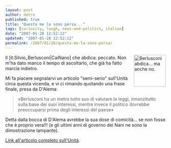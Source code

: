 ```yaml
---
layout: post
author: detro
published: true
title: "Questa me la sono persa..."
tags: [curiosity, laugh, news-and-politics, italian]
date: "2007-01-28 12:52:12"
updated: "2007-01-28 12:52:12"
permalink: /2007/01/28/questa-me-la-sono-persa/
---
```


<img src="http://www.unita.it/images/casinifini.jpg" alt="Berlusconi abdica... ma anche no." align="right" width="100" />
Il [it:Silvio_Berlusconi|CaiNano] che abdica: peccato. Non m'ha dato manco il tempo di ascoltarlo, che già ha fatto marcia indietro.

Mi fa piacere segnalarvi un articolo "semi-serio" sull'Unità circa questa vicenda, e vi ci rimando quotando una frase finale, presa da D'Alema:
<blockquote>«Berlusconi ha un metro tutto suo di valutare le leggi, innanzitutto sulla base dei suoi interessi, mentre invece il politico dovrebbe preoccuparsi prima degli interessi del paese»</blockquote>

Detta dalla bocca di D'Alema avrebbe la sua dose di comicità... se non fosse che è proprio vera!!! (e gli ultimi anni di governo dei Nani ne sono la dimostrazione lampante).

<a href="http://www.unita.it/view.asp?IDcontent=63132">Link all'articolo completo sull'Unità</a>.
